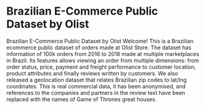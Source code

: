 # Brazilian E-Commerce Public Dataset by Olist
Brazilian E-Commerce Public Dataset by Olist Welcome! This is a Brazilian ecommerce public dataset of orders made at Olist Store. The dataset has information of 100k orders from 2016 to 2018 made at multiple marketplaces in Brazil. Its features allows viewing an order from multiple dimensions: from order status, price, payment and freight performance to customer location, product attributes and finally reviews written by customers. We also released a geolocation dataset that relates Brazilian zip codes to lat/lng coordinates.  This is real commercial data, it has been anonymised, and references to the companies and partners in the review text have been replaced with the names of Game of Thrones great houses.
